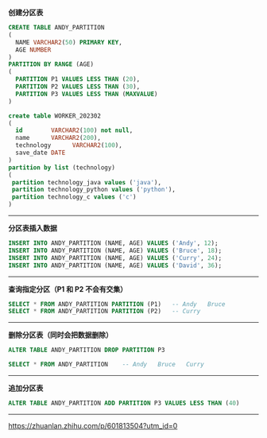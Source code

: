 **创建分区表**
```sql
CREATE TABLE ANDY_PARTITION 
(
  NAME VARCHAR2(50) PRIMARY KEY,
  AGE NUMBER
)
PARTITION BY RANGE (AGE)
(
  PARTITION P1 VALUES LESS THAN (20),
  PARTITION P2 VALUES LESS THAN (30),
  PARTITION P3 VALUES LESS THAN (MAXVALUE)
)
```
```sql
create table WORKER_202302
(
  id        VARCHAR2(100) not null,
  name      VARCHAR2(200),
  technology      VARCHAR2(100),
  save_date DATE
)
partition by list (technology)
(
 partition technology_java values ('java'),
 partition technology_python values ('python'),
 partition technology_c values ('c')
)
```

------------


**分区表插入数据**
```sql
INSERT INTO ANDY_PARTITION (NAME, AGE) VALUES ('Andy', 12);
INSERT INTO ANDY_PARTITION (NAME, AGE) VALUES ('Bruce', 18);
INSERT INTO ANDY_PARTITION (NAME, AGE) VALUES ('Curry', 24);
INSERT INTO ANDY_PARTITION (NAME, AGE) VALUES ('David', 36);
```

------------


**查询指定分区（P1 和 P2 不会有交集）**
```sql
SELECT * FROM ANDY_PARTITION PARTITION (P1)   -- Andy   Bruce
SELECT * FROM ANDY_PARTITION PARTITION (P2)   -- Curry
```

------------


**删除分区表（同时会把数据删除）**
```sql
ALTER TABLE ANDY_PARTITION DROP PARTITION P3

SELECT * FROM ANDY_PARTITION	-- Andy   Bruce   Curry
```

------------


**追加分区表**
```sql
ALTER TABLE ANDY_PARTITION ADD PARTITION P3 VALUES LESS THAN (40)
```

------------

https://zhuanlan.zhihu.com/p/601813504?utm_id=0